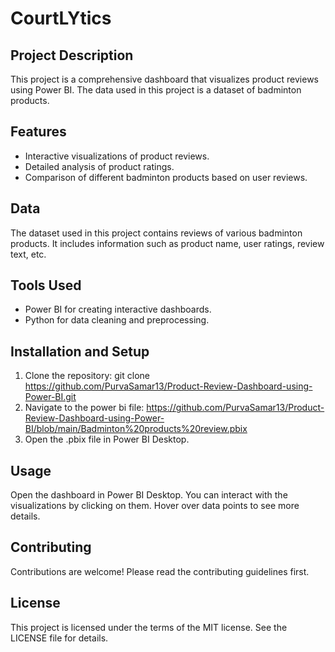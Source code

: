 # CourtLYtics

## Project Description

This project is a comprehensive dashboard that visualizes product reviews using Power BI. The data used in this project is a dataset of badminton products.

## Features

- Interactive visualizations of product reviews.
- Detailed analysis of product ratings.
- Comparison of different badminton products based on user reviews.

## Data

The dataset used in this project contains reviews of various badminton products. It includes information such as product name, user ratings, review text, etc.

## Tools Used

- Power BI for creating interactive dashboards.
- Python for data cleaning and preprocessing.

## Installation and Setup

1. Clone the repository: git clone https://github.com/PurvaSamar13/Product-Review-Dashboard-using-Power-BI.git
2. Navigate to the power bi file: https://github.com/PurvaSamar13/Product-Review-Dashboard-using-Power-BI/blob/main/Badminton%20products%20review.pbix
3. Open the .pbix file in Power BI Desktop.

## Usage

Open the dashboard in Power BI Desktop. You can interact with the visualizations by clicking on them. Hover over data points to see more details.

## Contributing

Contributions are welcome! Please read the contributing guidelines first.

## License

This project is licensed under the terms of the MIT license. See the LICENSE file for details.


